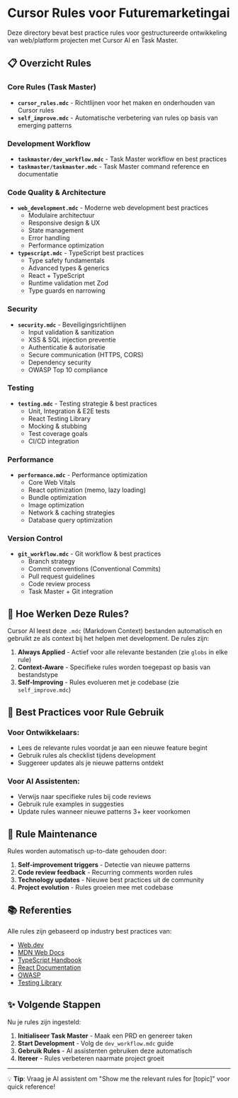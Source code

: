 # Cursor Rules voor Futuremarketingai

Deze directory bevat best practice rules voor gestructureerde ontwikkeling van web/platform projecten met Cursor AI en Task Master.

## 📋 Overzicht Rules

### Core Rules (Task Master)

- **`cursor_rules.mdc`** - Richtlijnen voor het maken en onderhouden van Cursor rules
- **`self_improve.mdc`** - Automatische verbetering van rules op basis van emerging patterns

### Development Workflow

- **`taskmaster/dev_workflow.mdc`** - Task Master workflow en best practices
- **`taskmaster/taskmaster.mdc`** - Task Master command reference en documentatie

### Code Quality & Architecture

- **`web_development.mdc`** - Moderne web development best practices
  - Modulaire architectuur
  - Responsive design & UX
  - State management
  - Error handling
  - Performance optimization
- **`typescript.mdc`** - TypeScript best practices
  - Type safety fundamentals
  - Advanced types & generics
  - React + TypeScript
  - Runtime validation met Zod
  - Type guards en narrowing

### Security

- **`security.mdc`** - Beveiligingsrichtlijnen
  - Input validation & sanitization
  - XSS & SQL injection preventie
  - Authenticatie & autorisatie
  - Secure communication (HTTPS, CORS)
  - Dependency security
  - OWASP Top 10 compliance

### Testing

- **`testing.mdc`** - Testing strategie & best practices
  - Unit, Integration & E2E tests
  - React Testing Library
  - Mocking & stubbing
  - Test coverage goals
  - CI/CD integration

### Performance

- **`performance.mdc`** - Performance optimization
  - Core Web Vitals
  - React optimization (memo, lazy loading)
  - Bundle optimization
  - Image optimization
  - Network & caching strategies
  - Database query optimization

### Version Control

- **`git_workflow.mdc`** - Git workflow & best practices
  - Branch strategy
  - Commit conventions (Conventional Commits)
  - Pull request guidelines
  - Code review process
  - Task Master + Git integration

## 🚀 Hoe Werken Deze Rules?

Cursor AI leest deze `.mdc` (Markdown Context) bestanden automatisch en gebruikt ze als context bij het helpen met development. De rules zijn:

1. **Always Applied** - Actief voor alle relevante bestanden (zie `globs` in elke rule)
2. **Context-Aware** - Specifieke rules worden toegepast op basis van bestandstype
3. **Self-Improving** - Rules evolueren met je codebase (zie `self_improve.mdc`)

## 📖 Best Practices voor Rule Gebruik

### Voor Ontwikkelaars:

- Lees de relevante rules voordat je aan een nieuwe feature begint
- Gebruik rules als checklist tijdens development
- Suggereer updates als je nieuwe patterns ontdekt

### Voor AI Assistenten:

- Verwijs naar specifieke rules bij code reviews
- Gebruik rule examples in suggesties
- Update rules wanneer nieuwe patterns 3+ keer voorkomen

## 🔄 Rule Maintenance

Rules worden automatisch up-to-date gehouden door:

1. **Self-improvement triggers** - Detectie van nieuwe patterns
2. **Code review feedback** - Recurring comments worden rules
3. **Technology updates** - Nieuwe best practices uit de community
4. **Project evolution** - Rules groeien mee met codebase

## 📚 Referenties

Alle rules zijn gebaseerd op industry best practices van:

- [Web.dev](https://web.dev/)
- [MDN Web Docs](https://developer.mozilla.org/)
- [TypeScript Handbook](https://www.typescriptlang.org/docs/)
- [React Documentation](https://react.dev/)
- [OWASP](https://owasp.org/)
- [Testing Library](https://testing-library.com/)

## ✨ Volgende Stappen

Nu je rules zijn ingesteld:

1. **Initialiseer Task Master** - Maak een PRD en genereer taken
2. **Start Development** - Volg de `dev_workflow.mdc` guide
3. **Gebruik Rules** - AI assistenten gebruiken deze automatisch
4. **Itereer** - Rules verbeteren naarmate project groeit

---

💡 **Tip**: Vraag je AI assistent om "Show me the relevant rules for [topic]" voor quick reference!
